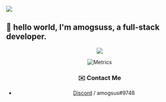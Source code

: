 ![](https://hit.yhype.me/github/profile?user_id=72696414)
## :wave: hello world, I'm amogsuss, a full-stack developer.

<div align="center"><img src="https://github-profile-trophy.vercel.app/?username=DeltaCoderr&theme=dracula&count_private=true">


![Metrics](https://metrics.lecoq.io/amogsuss?template=classic&languages=1&isocalendar=1&pagespeed=1&tweets=1&achievements=1&activity=1&isocalendar.duration=half-year&languages.limit=8&languages.threshold=0%25&languages.colors=github&languages.aliases=JS%20TS%20HTML%20C&languages.sections=most-used&languages.indepth=false&languages.analysis.timeout=15&languages.categories=markup%2C%20programming&languages.recent.categories=markup%2C%20programming&languages.recent.load=300&languages.recent.days=14&activity.limit=5&activity.load=300&activity.days=14&activity.visibility=all&activity.timestamps=true&activity.filter=all&achievements.threshold=C&achievements.secrets=true&achievements.display=detailed&achievements.limit=0&pagespeed.url=www.classify.cf&pagespeed.detailed=true&pagespeed.screenshot=true&tweets.attachments=false&tweets.limit=2&tweets.user=amogsuss&config.timezone=Europe%2FKaliningrad)

### ✉️ Contact Me

- [Discord](https://discord.com/users/643425335924490260) / amogsus#9748
